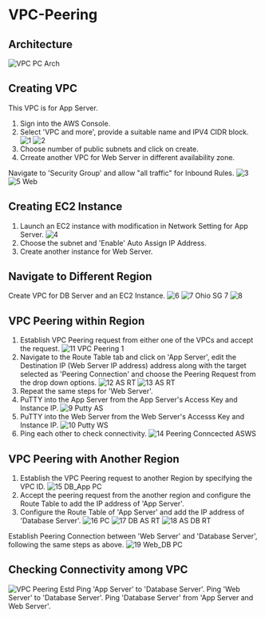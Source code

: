 # VPC-Peering

## Architecture
![VPC PC Arch](https://github.com/user-attachments/assets/b1daeada-2802-41f5-bcbf-9c6def9f20f5)

## Creating VPC
This VPC is for App Server.
1. Sign into the AWS Console.
2. Select 'VPC and more', provide a suitable name and IPV4 CIDR block.
![1](https://github.com/user-attachments/assets/9aac937e-28f6-4823-9233-f3bda848d509)
![2](https://github.com/user-attachments/assets/ca0e6ce7-1e39-4796-82c4-0e872a64a761)
3. Choose number of public subnets and click on create.
4. Crreate another VPC for Web Server in different availability zone.

 Navigate to 'Security Group' and allow "all traffic" for Inbound Rules.
![3](https://github.com/user-attachments/assets/5806c2c2-d678-465e-8c4d-12909f8c0ea7)
![5 Web](https://github.com/user-attachments/assets/ba37f019-fce7-4197-a723-8b67731a789e)

 ## Creating EC2 Instance
 1. Launch an EC2 instance with modification in Network Setting for App Server.
 ![4](https://github.com/user-attachments/assets/cc2f2f03-7225-4afd-8b94-0ac99fa85a12)
 2. Choose the subnet and 'Enable' Auto Assign IP Address.
 3. Create another instance for Web Server.
## Navigate to Different Region
Create VPC for DB Server and an EC2 Instance. 
![6](https://github.com/user-attachments/assets/9389bf41-2610-4c1f-8267-99809f74ee42)
![7 Ohio SG 7](https://github.com/user-attachments/assets/c72c07d7-667b-4f1c-b0bf-721e0b67528a)
![8](https://github.com/user-attachments/assets/8fc93d19-410b-41b5-88bd-54c37ffa295e)


## VPC Peering within Region
1. Establish VPC Peering request from either one of the VPCs and accept the request.
![11 VPC Peering 1](https://github.com/user-attachments/assets/64b18ee5-f08e-4f43-933c-fafc29e56735)
2. Navigate to the Route Table tab and click on 'App Server', edit the Destination IP (Web Server IP address) address along with the target selected as 'Peering Connection' and choose the Peering Request from the drop down options.
![12 AS RT](https://github.com/user-attachments/assets/36faa366-e431-4bbe-9a16-20d6cbb04c34)
![13 AS RT](https://github.com/user-attachments/assets/aa4d8adc-90af-487c-b60b-aad05ecf02e4)
3. Repeat the same steps for 'Web Server'.
4. PuTTY into the App Server from the App Server's Access Key and Instance IP.
![9 Putty AS](https://github.com/user-attachments/assets/2af9d136-0f01-433c-8f2d-6ab140145a9d)
5. PuTTY into the Web Server from the Web Server's Accesss Key and Instance IP.
![10 Putty WS](https://github.com/user-attachments/assets/c5998879-dcb4-499c-afa4-77ef26eacc88)
6. Ping each other to check connectivity.
![14 Peering Conncected ASWS](https://github.com/user-attachments/assets/dcc8919c-abbc-4f11-8981-da7f219472c7)

## VPC Peering with Another Region
1. Establish the VPC Peering request to another Region by specifying the VPC ID.
![15 DB_App PC](https://github.com/user-attachments/assets/e6d04f60-224d-4336-9d71-3d7946f3d142)
2. Accept the peering request from the another region and configure the Route Table to add the IP address of 'App Server'.
3. Configure the Route Table of 'App Server' and add the IP address of 'Database Server'.
![16 PC](https://github.com/user-attachments/assets/b697cedf-415e-4a6a-8845-bcc59acf0004)
![17 DB AS RT](https://github.com/user-attachments/assets/f4200e5e-7803-4044-a83c-550009927615)
![18 AS DB RT](https://github.com/user-attachments/assets/cedcfa49-b666-4a61-9532-6e89035ba0f6)


Establish Peering Connection between 'Web Server' and 'Database Server', following the same steps as above.
![19 Web_DB PC](https://github.com/user-attachments/assets/b51871a9-fa18-4277-ab2b-c314422c8b5c)

## Checking Connectivity among VPC
![VPC Peering Estd](https://github.com/user-attachments/assets/fcdc7584-738d-4ba6-bfe7-acba3b79a73c)
Ping 'App Server' to 'Database Server'.
Ping 'Web Server' to 'Database Server'.
Ping 'Database Server' from 'App Server and Web Server'.
